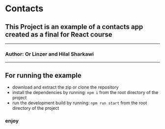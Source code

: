 # Contacts

## This Project is an example of a contacts app created as a final for React course

***

### Author: Or Linzer and Hilal Sharkawi

***

## For running the example

* download and extract the zip or clone the repository
* install the dependencies by running: ```npm i``` from the root directory of the project
* run the development build by running: ```npm run start``` from the root directory of the project

### enjoy
